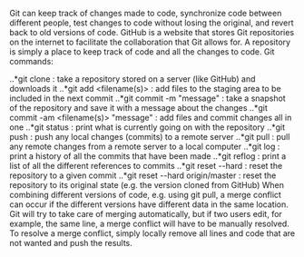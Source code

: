 Git can keep track of changes made to code, synchronize code between different people, test changes to code without losing the original, and revert back to old versions of code.
GitHub is a website that stores Git repositories on the internet to facilitate the collaboration that Git allows for. A repository is simply a place to keep track of code and all the changes to code.
Git commands:

..*git clone <url> : take a repository stored on a server (like GitHub) and downloads it
..*git add <filename(s)> : add files to the staging area to be included in the next commit
..*git commit -m "message" : take a snapshot of the repository and save it with a message about the changes
..*git commit -am <filename(s)> "message" : add files and commit changes all in one
..*git status : print what is currently going on with the repository
..*git push : push any local changes (commits) to a remote server
..*git pull : pull any remote changes from a remote server to a local computer
..*git log : print a history of all the commits that have been made
..*git reflog : print a list of all the different references to commits
..*git reset --hard <commit> : reset the repository to a given commit
..*git reset --hard origin/master : reset the repository to its original state (e.g. the version cloned from GitHub)
When combining different versions of code, e.g. using git pull, a merge conflict can occur if the different versions have different data in the same location. Git will try to take care of merging automatically, but if two users edit, for example, the same line, a merge conflict will have to be manually resolved.
To resolve a merge conflict, simply locally remove all lines and code that are not wanted and push the results.